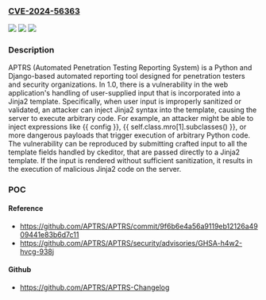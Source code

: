 ### [CVE-2024-56363](https://cve.mitre.org/cgi-bin/cvename.cgi?name=CVE-2024-56363)
![](https://img.shields.io/static/v1?label=Product&message=APTRS&color=blue)
![](https://img.shields.io/static/v1?label=Version&message=%3D%201.0%20&color=brightgreen)
![](https://img.shields.io/static/v1?label=Vulnerability&message=CWE-97%3A%20Improper%20Neutralization%20of%20Server-Side%20Includes%20(SSI)%20Within%20a%20Web%20Page&color=brightgreen)

### Description

APTRS (Automated Penetration Testing Reporting System) is a Python and Django-based automated reporting tool designed for penetration testers and security organizations. In 1.0, there is a vulnerability in the web application's handling of user-supplied input that is incorporated into a Jinja2 template. Specifically, when user input is improperly sanitized or validated, an attacker can inject Jinja2 syntax into the template, causing the server to execute arbitrary code. For example, an attacker might be able to inject expressions like {{ config }}, {{ self.class.mro[1].subclasses() }}, or more dangerous payloads that trigger execution of arbitrary Python code. The vulnerability can be reproduced by submitting crafted input to all the template fields handled by ckeditor, that are passed directly to a Jinja2 template. If the input is rendered without sufficient sanitization, it results in the execution of malicious Jinja2 code on the server.

### POC

#### Reference
- https://github.com/APTRS/APTRS/commit/9f6b6e4a56a9119eb12126a4909441e83b6d7c11
- https://github.com/APTRS/APTRS/security/advisories/GHSA-h4w2-hvcg-938j

#### Github
- https://github.com/APTRS/APTRS-Changelog

